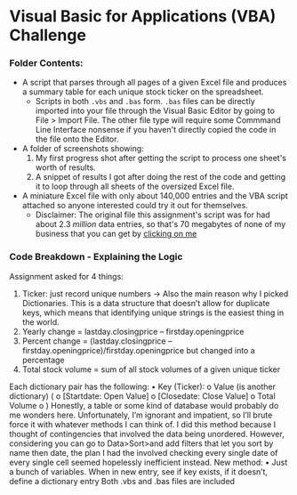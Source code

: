 # Visual Basic for Applications (VBA) Challenge
### Folder Contents:
- A script that parses through all pages of a given Excel file and produces a summary table for each unique stock ticker on the spreadsheet.
  - Scripts in both `.vbs` and `.bas` form. `.bas` files can be directly imported into your file through the Visual Basic Editor by going to File > Import File. The other file type will require some Commmand Line Interface nonsense if you haven't directly copied the code in the file onto the Editor.
- A folder of screenshots showing:
  1. My first progress shot after getting the script to process one sheet's worth of results.
  2. A snippet of results I got after doing the rest of the code and getting it to loop through all sheets of the oversized Excel file.
- A miniature Excel file with only about 140,000 entries and the VBA script attached so anyone interested could try it out for themselves.
  - Disclaimer: The original file this assignment's script was for had about 2.3 *million* data entries, so that's 70 megabytes of none of my business that you can get by [clicking on me](https://static.bc-edx.com/data/dl-1-2/m2/lms/starter/Starter_Code.zip "Just saying, this IS 2.3 million rows of random data")

### Code Breakdown - Explaining the Logic
Assignment asked for 4 things:
1.	Ticker: just record unique numbers -> Also the main reason why I picked Dictionaries. This is a data structure that doesn’t allow for duplicate keys, which means that identifying unique strings is the easiest thing in the world.
2.	Yearly change = lastday.closingprice – firstday.openingprice
3.	Percent change = (lastday.closingprice – firstday.openingprice)/firstday.openingprice but changed into a percentage
4.	Total stock volume = sum of all stock volumes of a given unique ticker

Each dictionary pair has the following:
•	Key (Ticker):
o	Value (is another dictionary) (
o	[Startdate: Open Value]
o	[Closedate: Close Value]
o	Total Volume
o	)
Honestly, a table or some kind of database would probably do me wonders here. Unfortunately, I’m ignorant and impatient, so I’ll brute force it with whatever methods I can think of.
I did this method because I thought of contingencies that involved the data being unordered. However, considering you can go to Data>Sort>and add filters that let you sort by name then date, the plan I had the involved checking every single date of every single cell seemed hopelessly inefficient instead.
New method:
•	Just a bunch of variables.
When in new entry, see if key exists, if it doesn’t, define a dictionary entry
Both .vbs and .bas files are included
